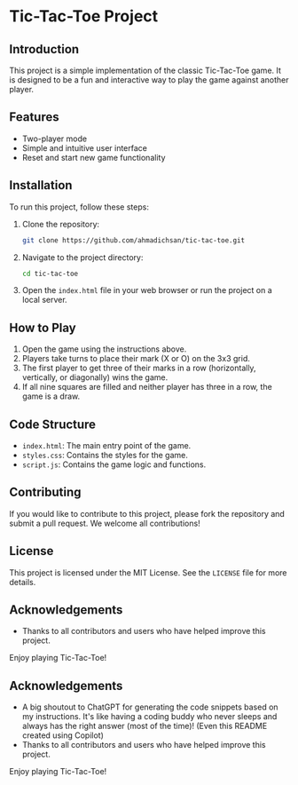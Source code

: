 # Tic-Tac-Toe Project

## Introduction
This project is a simple implementation of the classic Tic-Tac-Toe game. It is designed to be a fun and interactive way to play the game against another player.

## Features
- Two-player mode
- Simple and intuitive user interface
- Reset and start new game functionality

## Installation
To run this project, follow these steps:

1. Clone the repository:
    ```bash
    git clone https://github.com/ahmadichsan/tic-tac-toe.git
    ```
2. Navigate to the project directory:
    ```bash
    cd tic-tac-toe
    ```
3. Open the `index.html` file in your web browser or run the project on a local server.

## How to Play
1. Open the game using the instructions above.
2. Players take turns to place their mark (X or O) on the 3x3 grid.
3. The first player to get three of their marks in a row (horizontally, vertically, or diagonally) wins the game.
4. If all nine squares are filled and neither player has three in a row, the game is a draw.

## Code Structure
- `index.html`: The main entry point of the game.
- `styles.css`: Contains the styles for the game.
- `script.js`: Contains the game logic and functions.

## Contributing
If you would like to contribute to this project, please fork the repository and submit a pull request. We welcome all contributions!

## License
This project is licensed under the MIT License. See the `LICENSE` file for more details.

## Acknowledgements
- Thanks to all contributors and users who have helped improve this project.

Enjoy playing Tic-Tac-Toe!
## Acknowledgements
- A big shoutout to ChatGPT for generating the code snippets based on my instructions. It's like having a coding buddy who never sleeps and always has the right answer (most of the time)! (Even this README created using Copilot)
- Thanks to all contributors and users who have helped improve this project.

Enjoy playing Tic-Tac-Toe!
